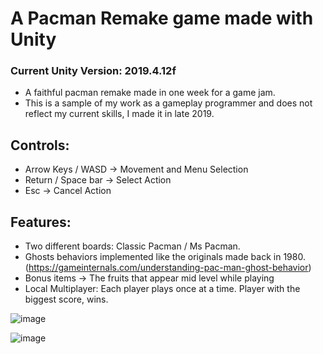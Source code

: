 # A Pacman Remake game made with Unity

### Current Unity Version: 2019.4.12f

- A faithful pacman remake made in one week for a game jam.
- This is a sample of my work as a gameplay programmer and does not reflect my current skills, I made it in late 2019.

## Controls:
- Arrow Keys / WASD -> Movement and Menu Selection
- Return / Space bar -> Select Action
- Esc -> Cancel Action

## Features:
- Two different boards: Classic Pacman / Ms Pacman.
- Ghosts behaviors implemented like the originals made back in 1980. (https://gameinternals.com/understanding-pac-man-ghost-behavior)
- Bonus items -> The fruits that appear mid level while playing
- Local Multiplayer: Each player plays once at a time. Player with the biggest score, wins.


![image](https://user-images.githubusercontent.com/16143274/98482304-51e02600-21df-11eb-967c-879e56489f08.png)

![image](https://user-images.githubusercontent.com/16143274/98482371-b26f6300-21df-11eb-92c5-23a2958d27df.png)
